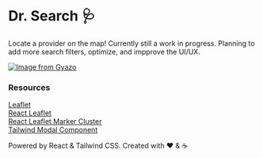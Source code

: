 # Dr. Search 🩺

Locate a provider on the map! Currently still a work in progress. Planning to add more search filters, optimize, and impprove the UI/UX.

[![Image from Gyazo](https://i.gyazo.com/b8c3752638245a68b95303966d07b01c.gif)](https://gyazo.com/b8c3752638245a68b95303966d07b01c)

### Resources

<a href="https://leafletjs.com/">Leaflet</a><br>
<a href="https://react-leaflet.js.org/">React Leaflet</a><br>
<a href="hhttps://github.com/YUzhva/react-leaflet-markercluster">React Leaflet Marker Cluster</a><br>
<a href="https://www.creative-tim.com/learning-lab/tailwind-starter-kit/documentation/react/modals/regular">Tailwind Modal Component</a>

Powered by React & Tailwind CSS. Created with ❤️ & ☕
